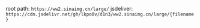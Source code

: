root path: ``https://ww2.sinaimg.cn/large/``
jsdeliver: ``https://cdn.jsdelivr.net/gh/lkpo0v/d1n3/ww2.sinaimg.cn/large/{filename}``
